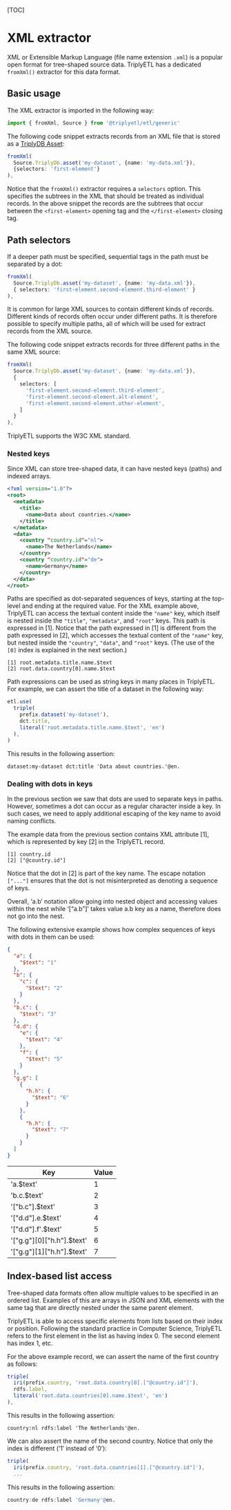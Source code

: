[TOC]

# XML extractor

XML or Extensible Markup Language (file name extension `.xml`) is a popular open format for tree-shaped source data. TriplyETL has a dedicated `fromXml()` extractor for this data format.



## Basic usage

The XML extractor is imported in the following way:

```ts
import { fromXml, Source } from '@triplyetl/etl/generic'
```

The following code snippet extracts records from an XML file that is stored as a [TriplyDB Asset](../sources/triplydb-assets.md):

```ts
fromXml(
  Source.TriplyDb.asset('my-dataset', {name: 'my-data.xml'}),
  {selectors: 'first-element'}
),
```

Notice that the `fromXml()` extractor requires a `selectors` option. This specifies the subtrees in the XML that should be treated as individual records. In the above snippet the records are the subtrees that occur between the `<first-element>` opening tag and the `</first-element>` closing tag.



## Path selectors

If a deeper path must be specified, sequential tags in the path must be separated by a dot:

```ts
fromXml(
  Source.TriplyDb.asset('my-dataset', {name: 'my-data.xml'}),
  { selectors: 'first-element.second-element.third-element' }
),
```

It is common for large XML sources to contain different kinds of records. Different kinds of records often occur under different paths. It is therefore possible to specify multiple paths, all of which will be used for extract records from the XML source.

The following code snippet extracts records for three different paths in the same XML source:

```ts
fromXml(
  Source.TriplyDb.asset('my-dataset', {name: 'my-data.xml'}),
  {
    selectors: [
      'first-element.second-element.third-element',
      'first-element.second-element.alt-element',
      'first-element.second-element.other-element',
    ]
  }
),
```

TriplyETL supports the W3C XML standard.



### Nested keys

Since XML can store tree-shaped data, it can have nested keys (paths) and indexed arrays.

```xml
<?xml version="1.0"?>
<root>
  <metadata>
    <title>
      <name>Data about countries.</name>
    </title>
  </metadata>
  <data>
    <country "country.id"="nl">
      <name>The Netherlands</name>
    </country>
    <country "country.id"="de">
      <name>Germany</name>
    </country>
  </data>
</root>
```

Paths are specified as dot-separated sequences of keys, starting at the top-level and ending at the required value. For the XML example above, TriplyETL can access the textual content inside the `"name"` key, which itself is nested inside the `"title"`, `"metadata"`, and `"root"` keys. This path is expressed in [1]. Notice that the path expressed in [1] is different from the path expressed in [2], which accesses the textual content of the `"name"` key, but nested inside the `"country"`, `"data"`, and `"root"` keys. (The use of the `[0]` index is explained in the next section.)

```
[1] root.metadata.title.name.$text
[2] root.data.country[0].name.$text
```

Path expressions can be used as string keys in many places in TriplyETL. For example, we can assert the title of a dataset in the following way:

```ts
etl.use(
  triple(
    prefix.dataset('my-dataset'),
    dct.title,
    literal('root.metadata.title.name.$text', 'en')
  ),
)
```

This results in the following assertion:

```trig
dataset:my-dataset dct:title 'Data about countries.'@en.
```


### Dealing with dots in keys

In the previous section we saw that dots are used to separate keys in paths. However, sometimes a dot can occur as a regular character inside a key. In such cases, we need to apply additional escaping of the key name to avoid naming conflicts.

The example data from the previous section contains XML attribute [1], which is represented by key [2] in the TriplyETL record.

```
[1] country.id
[2] ["@country.id"]
```

Notice that the dot in [2] is part of the key name. The escape notation `["..."]` ensures that the dot is not misinterpreted as denoting a sequence of keys.

Overall, ‘a.b’ notation allow going into nested object and accessing values within the nest while ‘[“a.b”]’ takes value a.b key as a name, therefore does not go into the nest.

The following extensive example shows how complex sequences of keys with dots in them can be used:

```json
{
  "a": {
    "$text": "1"
  },
  "b": {
    "c": {
      "$text": "2"
    }
  },
  "b.c": {
    "$text": "3"
  },
  "d.d": {
    "e": {
      "$text": "4"
    },
    "f": {
      "$text": "5"
    }
  },
  "g.g": [
    {
      "h.h": {
        "$text": "6"
      }
    },
    {
      "h.h": {
        "$text": "7"
      }
    }
  ]
}
```
| Key                       | Value       |
| ------------------------  | ----------- |
| 'a.$text'                 | 1           |
| 'b.c.$text'               | 2           |
| '["b.c"].$text'           | 3           |
| '["d.d"].e.$text'         | 4           |
| '["d.d"].f'.$text'        | 5           |
| '["g.g"][0]["h.h"].$text' | 6           |
| '["g.g"][1]["h.h"].$text' | 7           |

<!--
Another example:

```
│   "soort_collectie": [                                               │
│     {                                                                │
│       "value": [                                                     │
│         {                                                            │
│           "$text": "museum",                                         │
│           "@invariant": "false",                                     │
│           "@lang": "en-US"                                           │
│         },                                                           │
│         {                                                            │
│           "$text": "museum",                                         │
│           "@invariant": "false",                                     │
│           "@lang": "nl-NL"                                           │
│         }                                                            │
│       ]                                                              │
│     }                                                                │
│   ],                                                                 │
│   "soort_collectie.lref": [                                          │
│     {                                                                │
│       "$text": "63335"                                               │
│     }                                                                │
│   ],
```

```
| Key                               | Value  |
| --------------------------------- | ------ |
| ["soort_collectie.lref"][0].$text | 63335  |
| soort_collectie.lref[0].$text     | error  |
| soort_collectie.value[0]$text     | museum |
```
--->

## Index-based list access

Tree-shaped data formats often allow multiple values to be specified in an ordered list. Examples of this are arrays in JSON and XML elements with the same tag that are directly nested under the same parent element.

TriplyETL is able to access specific elements from lists based on their index or position. Following the standard practice in Computer Science, TriplyETL refers to the first element in the list as having index 0. The second element has index 1, etc.

For the above example record, we can assert the name of the first country as follows:

```ts
triple(
  iri(prefix.country, 'root.data.country[0].["@country.id"]'),
  rdfs.label,
  literal('root.data.countries[0].name.$text', 'en')
),
```

This results in the following assertion:

```turtle
country:nl rdfs:label 'The Netherlands'@en.
```

We can also assert the name of the second country. Notice that only the index is different (‘1’ instead of ‘0’):

```ts
triple(
  iri(prefix.country, 'root.data.countries[1].["@country.id"]'),
  ...
```

This results in the following assertion:

```r
country:de rdfs:label 'Germany'@en.
```
